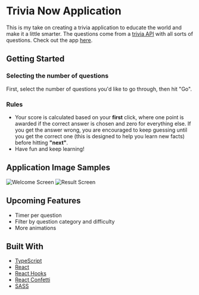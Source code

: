 # Trivia Now Application

This is my take on creating a trivia application to educate the world and make it a little smarter. The questions come from a [trivia API](https://opentdb.com/api_config.php) with all sorts of questions. Check out the app [here](https://trivia-now.netlify.com/).

## Getting Started

### Selecting the number of questions

First, select the number of questions you'd like to go through, then hit "Go".

### Rules

* Your score is calculated based on your **first** click, where one point is awarded if the correct answer is chosen and zero for everything else. If you get the answer wrong, you are encouraged to keep guessing until you get the correct one (this is designed to help you learn new facts) before hitting **"next"**.
* Have fun and keep learning!

## Application Image Samples

![Welcome Screen](https://i.imgur.com/LwkXVjK.png)
![Result Screen](https://imgur.com/uZj9feE.gif)

## Upcoming Features

* Timer per question
* Filter by question category and difficulty
* More animations

## Built With

* [TypeScript](https://www.typescriptlang.org/docs/home.html)
* [React](https://reactjs.org/)
* [React Hooks](https://reactjs.org/docs/hooks-intro.html)
* [React Confetti](https://www.npmjs.com/package/react-confetti)
* [SASS](https://sass-lang.com/)
